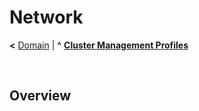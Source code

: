 # Network

**<** [Domain](domain.md) | **^** **[Cluster Management Profiles](readme.md)**

<br/>

## Overview



<br/>
